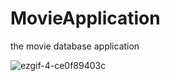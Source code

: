 # MovieApplication
the movie database application


![ezgif-4-ce0f89403c](https://user-images.githubusercontent.com/22664709/35007110-44088dea-fb01-11e7-977f-7e7df401630e.gif)
